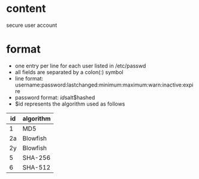 # content
secure user account
# format
- one entry per line for each user listed in /etc/passwd
- all fields are separated by a colon(:) symbol
- line format: username:password:lastchanged:minimum:maximum:warn:inactive:expire
- password format: $id$salt$hashed
- $id represents the algorithm used as follows

|id|algorithm|
|----|----|
|1|MD5|
|2a|Blowfish|
|2y|Blowfish|
|5|SHA-256|
|6|SHA-512|

